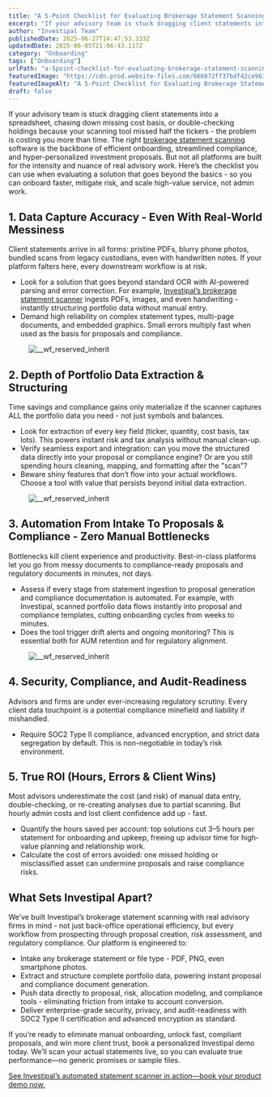 ```yaml
---
title: "A 5-Point Checklist for Evaluating Brokerage Statement Scanning Software"
excerpt: "If your advisory team is stuck dragging client statements into a spreadsheet, chasing down missing cost basis, or double-checking holdings because your scanning tool missed half the tickers - the problem is costing you."
author: "Investipal Team"
publishedDate: 2025-06-27T14:47:53.333Z
updatedDate: 2025-06-05T21:06:43.117Z
category: "Onboarding"
tags: ["Onboarding"]
urlPath: "a-5point-checklist-for-evaluating-brokerage-statement-scanning-software"
featuredImage: "https://cdn.prod.website-files.com/666872ff37bdf42ce9637d77/684206e040df7ad50969f5f9_Automating%20Financial%20Advisory%20Practices%20How%20to%20Build%20a%20Lean%20Advisory%20Team%20(5).png"
featuredImageAlt: "A 5-Point Checklist for Evaluating Brokerage Statement Scanning Software"
draft: false
---
```

<p id="">If your advisory team is stuck dragging client statements into a spreadsheet, chasing down missing cost basis, or double-checking holdings because your scanning tool missed half the tickers - the problem is costing you more than time. The right <a href="/features/automated-statement-scanner">brokerage statement scanning</a> software is the backbone of efficient onboarding, streamlined compliance, and hyper-personalized investment proposals. But not all platforms are built for the intensity and nuance of real advisory work. Here’s the checklist you can use when evaluating a solution that goes beyond the basics - so you can onboard faster, mitigate risk, and scale high-value service, not admin work.</p><h2 id="">1. Data Capture Accuracy - Even With Real-World Messiness</h2><p id="">Client statements arrive in all forms: pristine PDFs, blurry phone photos, bundled scans from legacy custodians, even with handwritten notes. If your platform falters here, every downstream workflow is at risk.</p><ul id=""><li id="">Look for a solution that goes beyond standard OCR with AI-powered parsing and error correction. For example, <a href="/blog/how-ai-powered-brokerage-statement-scanning-is-transforming-compliance-trade-monitoring" id="">Investipal’s brokerage statement scanner</a> ingests PDFs, images, and even handwriting - instantly structuring portfolio data without manual entry.</li><li id="">Demand high reliability on complex statement types, multi-page documents, and embedded graphics. Small errors multiply fast when used as the basis for proposals and compliance.</li></ul><figure class="w-richtext-figure-type-image w-richtext-align-fullwidth" style="max-width:2240px" data-rt-type="image" data-rt-align="fullwidth" data-rt-max-width="2240px"><div><img src="/images/inline/a-5point-checklist-for-evaluating-brokerage-statement-scanning-software-0-a8fb6e1832.webp" loading="lazy" alt="__wf_reserved_inherit"></div></figure><h2 id="">2. Depth of Portfolio Data Extraction & Structuring</h2><p id="">Time savings and compliance gains only materialize if the scanner captures ALL the portfolio data you need - not just symbols and balances.</p><ul id=""><li id="">Look for extraction of every key field (ticker, quantity, cost basis, tax lots). This powers instant risk and tax analysis without manual clean-up.</li><li id="">Verify seamless export and integration: can you move the structured data directly into your proposal or compliance engine? Or are you still spending hours cleaning, mapping, and formatting after the "scan"?</li><li id="">Beware shiny features that don’t flow into your actual workflows. Choose a tool with value that persists beyond initial data extraction.</li></ul><figure class="w-richtext-figure-type-image w-richtext-align-fullwidth" style="max-width:2240px" data-rt-type="image" data-rt-align="fullwidth" data-rt-max-width="2240px"><div><img src="/images/inline/a-5point-checklist-for-evaluating-brokerage-statement-scanning-software-1-312d08665c.webp" loading="lazy" alt="__wf_reserved_inherit"></div></figure><h2 id="">3. Automation From Intake To Proposals & Compliance - Zero Manual Bottlenecks</h2><p id="">Bottlenecks kill client experience and productivity. Best-in-class platforms let you go from messy documents to compliance-ready proposals and regulatory documents in minutes, not days.</p><ul id=""><li id="">Assess if every stage from statement ingestion to proposal generation and compliance documentation is automated. For example, with Investipal, scanned portfolio data flows instantly into proposal and compliance templates, cutting onboarding cycles from weeks to minutes.</li><li id="">Does the tool trigger drift alerts and ongoing monitoring? This is essential both for AUM retention and for regulatory alignment.</li></ul><figure class="w-richtext-figure-type-image w-richtext-align-fullwidth" style="max-width:2048px" data-rt-type="image" data-rt-align="fullwidth" data-rt-max-width="2048px"><div><img src="/images/inline/a-5point-checklist-for-evaluating-brokerage-statement-scanning-software-2-7907b78aca.webp" loading="lazy" alt="__wf_reserved_inherit"></div></figure><h2 id="">4. Security, Compliance, and Audit-Readiness</h2><p id="">Advisors and firms are under ever-increasing regulatory scrutiny. Every client data touchpoint is a potential compliance minefield and liability if mishandled.</p><ul id=""><li id="">Require SOC2 Type II compliance, advanced encryption, and strict data segregation by default. This is non-negotiable in today’s risk environment.</li></ul><h2 id="">5. True ROI (Hours, Errors & Client Wins)</h2><p id="">Most advisors underestimate the cost (and risk) of manual data entry, double-checking, or re-creating analyses due to partial scanning. But hourly admin costs and lost client confidence add up - fast.</p><ul id=""><li id="">Quantify the hours saved per account: top solutions cut 3–5 hours per statement for onboarding and upkeep, freeing up advisor time for high-value planning and relationship work.</li><li id="">Calculate the cost of errors avoided: one missed holding or misclassified asset can undermine proposals and raise compliance risks.</li></ul><h2 id="">What Sets Investipal Apart?</h2><p id="">We’ve built Investipal’s brokerage statement scanning with real advisory firms in mind - not just back-office operational efficiency, but every workflow from prospecting through proposal creation, risk assessment, and regulatory compliance. Our platform is engineered to:</p><ul id=""><li id="">Intake any brokerage statement or file type - PDF, PNG, even smartphone photos.</li><li id="">Extract and structure complete portfolio data, powering instant proposal and compliance document generation.</li><li id="">Push data directly to proposal, risk, allocation modeling, and compliance tools - eliminating friction from intake to account conversion.</li><li id="">Deliver enterprise-grade security, privacy, and audit-readiness with SOC2 Type II certification and advanced encryption as standard.</li></ul><p id="">If you’re ready to eliminate manual onboarding, unlock fast, compliant proposals, and win more client trust, book a personalized Investipal demo today. We’ll scan your actual statements live, so you can evaluate true performance—no generic promises or sample files.</p><p id=""><a href="/book-a-demo" id="">See Investipal’s automated statement scanner in action—book your product demo now.</a></p>